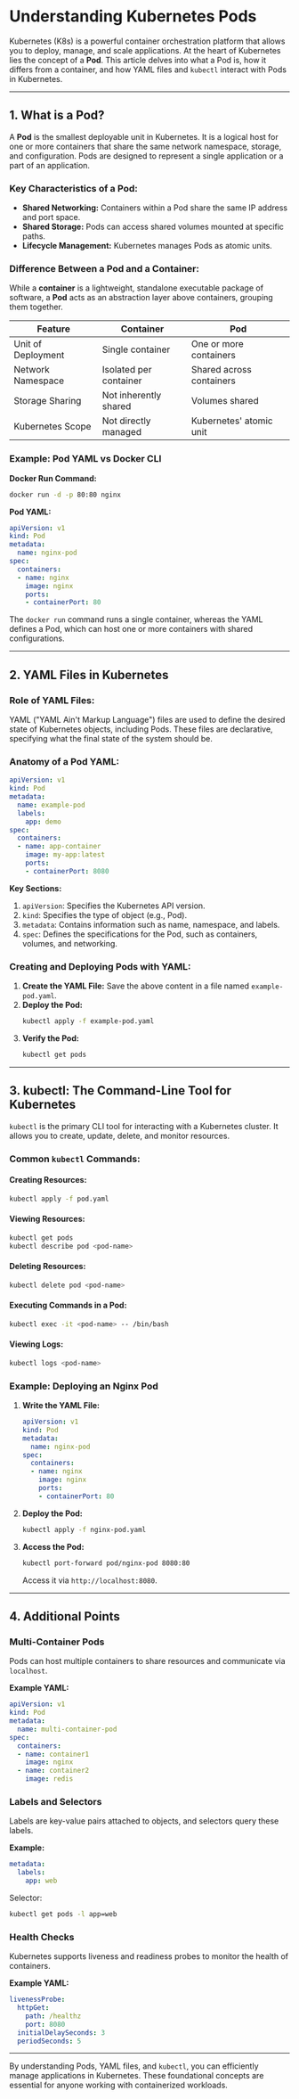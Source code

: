 # Understanding Kubernetes Pods

Kubernetes (K8s) is a powerful container orchestration platform that allows you to deploy, manage, and scale applications. At the heart of Kubernetes lies the concept of a **Pod**. This article delves into what a Pod is, how it differs from a container, and how YAML files and `kubectl` interact with Pods in Kubernetes.

---

## 1. What is a Pod?

A **Pod** is the smallest deployable unit in Kubernetes. It is a logical host for one or more containers that share the same network namespace, storage, and configuration. Pods are designed to represent a single application or a part of an application.

### Key Characteristics of a Pod:
- **Shared Networking:** Containers within a Pod share the same IP address and port space.
- **Shared Storage:** Pods can access shared volumes mounted at specific paths.
- **Lifecycle Management:** Kubernetes manages Pods as atomic units.

### Difference Between a Pod and a Container:
While a **container** is a lightweight, standalone executable package of software, a **Pod** acts as an abstraction layer above containers, grouping them together.

| Feature              | Container               | Pod                     |
|----------------------|-------------------------|-------------------------|
| Unit of Deployment   | Single container        | One or more containers  |
| Network Namespace    | Isolated per container  | Shared across containers |
| Storage Sharing      | Not inherently shared   | Volumes shared          |
| Kubernetes Scope     | Not directly managed    | Kubernetes' atomic unit |

### Example: Pod YAML vs Docker CLI
**Docker Run Command:**
```bash
docker run -d -p 80:80 nginx
```

**Pod YAML:**
```yaml
apiVersion: v1
kind: Pod
metadata:
  name: nginx-pod
spec:
  containers:
  - name: nginx
    image: nginx
    ports:
    - containerPort: 80
```

The `docker run` command runs a single container, whereas the YAML defines a Pod, which can host one or more containers with shared configurations.

---

## 2. YAML Files in Kubernetes

### Role of YAML Files:
YAML ("YAML Ain't Markup Language") files are used to define the desired state of Kubernetes objects, including Pods. These files are declarative, specifying what the final state of the system should be.

### Anatomy of a Pod YAML:
```yaml
apiVersion: v1
kind: Pod
metadata:
  name: example-pod
  labels:
    app: demo
spec:
  containers:
  - name: app-container
    image: my-app:latest
    ports:
    - containerPort: 8080
```

**Key Sections:**
1. `apiVersion`: Specifies the Kubernetes API version.
2. `kind`: Specifies the type of object (e.g., Pod).
3. `metadata`: Contains information such as name, namespace, and labels.
4. `spec`: Defines the specifications for the Pod, such as containers, volumes, and networking.

### Creating and Deploying Pods with YAML:
1. **Create the YAML File:** Save the above content in a file named `example-pod.yaml`.
2. **Deploy the Pod:**
   ```bash
   kubectl apply -f example-pod.yaml
   ```
3. **Verify the Pod:**
   ```bash
   kubectl get pods
   ```

---

## 3. kubectl: The Command-Line Tool for Kubernetes

`kubectl` is the primary CLI tool for interacting with a Kubernetes cluster. It allows you to create, update, delete, and monitor resources.

### Common `kubectl` Commands:

#### Creating Resources:
```bash
kubectl apply -f pod.yaml
```

#### Viewing Resources:
```bash
kubectl get pods
kubectl describe pod <pod-name>
```

#### Deleting Resources:
```bash
kubectl delete pod <pod-name>
```

#### Executing Commands in a Pod:
```bash
kubectl exec -it <pod-name> -- /bin/bash
```

#### Viewing Logs:
```bash
kubectl logs <pod-name>
```

### Example: Deploying an Nginx Pod
1. **Write the YAML File:**
   ```yaml
   apiVersion: v1
   kind: Pod
   metadata:
     name: nginx-pod
   spec:
     containers:
     - name: nginx
       image: nginx
       ports:
       - containerPort: 80
   ```
2. **Deploy the Pod:**
   ```bash
   kubectl apply -f nginx-pod.yaml
   ```
3. **Access the Pod:**
   ```bash
   kubectl port-forward pod/nginx-pod 8080:80
   ```
   Access it via `http://localhost:8080`.

---

## 4. Additional Points

### Multi-Container Pods
Pods can host multiple containers to share resources and communicate via `localhost`.

**Example YAML:**
```yaml
apiVersion: v1
kind: Pod
metadata:
  name: multi-container-pod
spec:
  containers:
  - name: container1
    image: nginx
  - name: container2
    image: redis
```

### Labels and Selectors
Labels are key-value pairs attached to objects, and selectors query these labels.

**Example:**
```yaml
metadata:
  labels:
    app: web
```
Selector:
```bash
kubectl get pods -l app=web
```

### Health Checks
Kubernetes supports liveness and readiness probes to monitor the health of containers.

**Example YAML:**
```yaml
livenessProbe:
  httpGet:
    path: /healthz
    port: 8080
  initialDelaySeconds: 3
  periodSeconds: 5
```

---

By understanding Pods, YAML files, and `kubectl`, you can efficiently manage applications in Kubernetes. These foundational concepts are essential for anyone working with containerized workloads.
